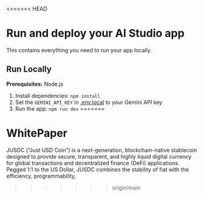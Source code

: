 <<<<<<< HEAD
# Run and deploy your AI Studio app

This contains everything you need to run your app locally.

## Run Locally

**Prerequisites:**  Node.js


1. Install dependencies:
   `npm install`
2. Set the `GEMINI_API_KEY` in [.env.local](.env.local) to your Gemini API key
3. Run the app:
   `npm run dev`
=======
# WhitePaper
JUSDC (“Just USD Coin”) is a next-generation, blockchain-native stablecoin designed to provide secure, transparent, and highly liquid digital currency for global transactions and decentralized finance (DeFi) applications. Pegged 1:1 to the US Dollar, JUSDC combines the stability of fiat with the efficiency, programmability,
>>>>>>> origin/main
